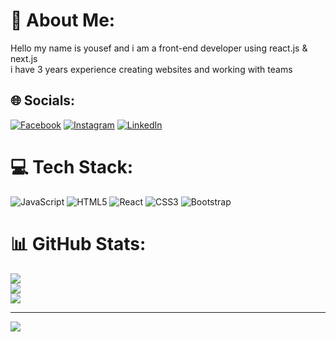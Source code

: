 # 💫 About Me:
Hello my name is yousef and i am a front-end developer using react.js & next.js <br>i have 3 years experience creating websites and working with teams


## 🌐 Socials:
[![Facebook](https://img.shields.io/badge/Facebook-%231877F2.svg?logo=Facebook&logoColor=white)](https://facebook.com/https://www.facebook.com/profile.php?id=100073949123401) [![Instagram](https://img.shields.io/badge/Instagram-%23E4405F.svg?logo=Instagram&logoColor=white)](https://instagram.com/jo_ahmedd) [![LinkedIn](https://img.shields.io/badge/LinkedIn-%230077B5.svg?logo=linkedin&logoColor=white)](https://linkedin.com/in/https://www.linkedin.com/in/yousef-ahmed-2862a2252/) 

# 💻 Tech Stack:
![JavaScript](https://img.shields.io/badge/javascript-%23323330.svg?style=for-the-badge&logo=javascript&logoColor=%23F7DF1E) ![HTML5](https://img.shields.io/badge/html5-%23E34F26.svg?style=for-the-badge&logo=html5&logoColor=white) ![React](https://img.shields.io/badge/react-%2320232a.svg?style=for-the-badge&logo=react&logoColor=%2361DAFB) ![CSS3](https://img.shields.io/badge/css3-%231572B6.svg?style=for-the-badge&logo=css3&logoColor=white) ![Bootstrap](https://img.shields.io/badge/bootstrap-%23563D7C.svg?style=for-the-badge&logo=bootstrap&logoColor=white)
# 📊 GitHub Stats:
![](https://github-readme-stats.vercel.app/api?username=yousef767&theme=dark&hide_border=false&include_all_commits=true&count_private=false)<br/>
![](https://github-readme-streak-stats.herokuapp.com/?user=yousef767&theme=dark&hide_border=false)<br/>
![](https://github-readme-stats.vercel.app/api/top-langs/?username=yousef767&theme=dark&hide_border=false&include_all_commits=true&count_private=false&layout=compact)

---
[![](https://visitcount.itsvg.in/api?id=yousef767&icon=0&color=0)](https://visitcount.itsvg.in)

<!-- Proudly created with GPRM ( https://gprm.itsvg.in ) -->
